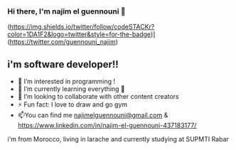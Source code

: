 ### Hi there, I'm najim el guennouni  👋


(https://img.shields.io/twitter/follow/codeSTACKr?color=1DA1F2&logo=twitter&style=for-the-badge)](https://twitter.com/guennouni_najim)

## i'm software developer!!

- 👀 I’m interested in programming !
- 🌱 I’m currently learning everything 🤣
- 👯 I’m looking to collaborate with other content creators
- ⚡ Fun fact: I love to draw and go gym
- 📫You can find me najimelguennouni@gmail.com & https://www.linkedin.com/in/najim-el-guennouni-437183177/

i'm from Morocco, living in larache and currently studying at SUPMTI Rabar 

<!---
najim-el-guennouni/najim-el-guennouni is a ✨ special ✨ repository because its `README.md` (this file) appears on your GitHub profile.
You can click the Preview link to take a look at your changes.
--->
